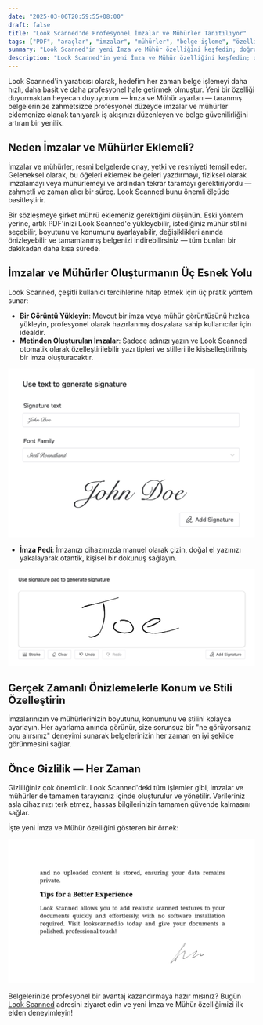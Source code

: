 ```yaml
---
date: "2025-03-06T20:59:55+08:00"
draft: false
title: "Look Scanned'de Profesyonel İmzalar ve Mühürler Tanıtılıyor"
tags: ["PDF", "araçlar", "imzalar", "mühürler", "belge-işleme", "özellikler"]
summary: "Look Scanned'in yeni İmza ve Mühür özelliğini keşfedin; doğrudan tarayıcınızda belgelerinize profesyonel imzalar ve mühürler eklemenize olanak tanır. Çeşitli imza oluşturma yöntemleri, özelleştirme seçenekleri ve gizlilik odaklı işleme hakkında bilgi edinin."
description: "Look Scanned'in yeni İmza ve Mühür özelliğini keşfedin; doğrudan tarayıcınızda belgelerinize profesyonel imzalar ve mühürler eklemenize olanak tanır. Çeşitli imza oluşturma yöntemleri, özelleştirme seçenekleri ve gizlilik odaklı işleme hakkında bilgi edinin."
---
```


Look Scanned'in yaratıcısı olarak, hedefim her zaman belge işlemeyi daha hızlı, daha basit ve daha profesyonel hale getirmek olmuştur. Yeni bir özelliği duyurmaktan heyecan duyuyorum — İmza ve Mühür ayarları — taranmış belgelerinize zahmetsizce profesyonel düzeyde imzalar ve mühürler eklemenize olanak tanıyarak iş akışınızı düzenleyen ve belge güvenilirliğini artıran bir yenilik.

## Neden İmzalar ve Mühürler Eklemeli?

İmzalar ve mühürler, resmi belgelerde onay, yetki ve resmiyeti temsil eder. Geleneksel olarak, bu öğeleri eklemek belgeleri yazdırmayı, fiziksel olarak imzalamayı veya mühürlemeyi ve ardından tekrar taramayı gerektiriyordu — zahmetli ve zaman alıcı bir süreç. Look Scanned bunu önemli ölçüde basitleştirir.

Bir sözleşmeye şirket mührü eklemeniz gerektiğini düşünün. Eski yöntem yerine, artık PDF'inizi Look Scanned'e yükleyebilir, istediğiniz mühür stilini seçebilir, boyutunu ve konumunu ayarlayabilir, değişiklikleri anında önizleyebilir ve tamamlanmış belgenizi indirebilirsiniz — tüm bunları bir dakikadan daha kısa sürede.

## İmzalar ve Mühürler Oluşturmanın Üç Esnek Yolu

Look Scanned, çeşitli kullanıcı tercihlerine hitap etmek için üç pratik yöntem sunar:

- **Bir Görüntü Yükleyin**: Mevcut bir imza veya mühür görüntüsünü hızlıca yükleyin, profesyonel olarak hazırlanmış dosyalara sahip kullanıcılar için idealdir.
- **Metinden Oluşturulan İmzalar**: Sadece adınızı yazın ve Look Scanned otomatik olarak özelleştirilebilir yazı tipleri ve stilleri ile kişiselleştirilmiş bir imza oluşturacaktır.

![Metinden Oluşturulan İmza Örneği](./use-text-to-generate-signature-example.webp)

- **İmza Pedi**: İmzanızı cihazınızda manuel olarak çizin, doğal el yazınızı yakalayarak otantik, kişisel bir dokunuş sağlayın.

![İmza Pedi Örneği](./use-signature-pad-to-generate-signature-example.webp)

## Gerçek Zamanlı Önizlemelerle Konum ve Stili Özelleştirin

İmzalarınızın ve mühürlerinizin boyutunu, konumunu ve stilini kolayca ayarlayın. Her ayarlama anında görünür, size sorunsuz bir "ne görüyorsanız onu alırsınız" deneyimi sunarak belgelerinizin her zaman en iyi şekilde görünmesini sağlar.

## Önce Gizlilik — Her Zaman

Gizliliğiniz çok önemlidir. Look Scanned'deki tüm işlemler gibi, imzalar ve mühürler de tamamen tarayıcınız içinde oluşturulur ve yönetilir. Verileriniz asla cihazınızı terk etmez, hassas bilgilerinizin tamamen güvende kalmasını sağlar.

İşte yeni İmza ve Mühür özelliğini gösteren bir örnek:

![İmza ve Mühür Örneği](./signature-and-stamp-example.webp)

Belgelerinize profesyonel bir avantaj kazandırmaya hazır mısınız? Bugün [Look Scanned](https://lookscanned.io) adresini ziyaret edin ve yeni İmza ve Mühür özelliğimizi ilk elden deneyimleyin!
